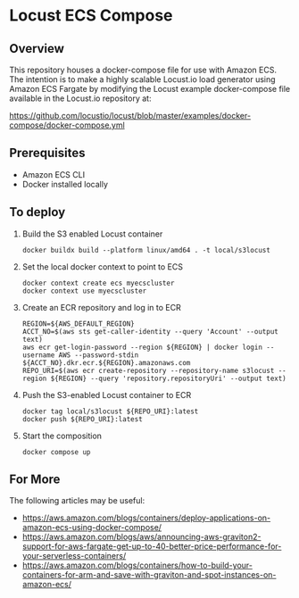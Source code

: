 # Locust ECS Compose

## Overview
This repository houses a docker-compose file for use with Amazon ECS.  The intention is to make a highly scalable Locust.io load generator using Amazon ECS Fargate by modifying the Locust example docker-compose file available in the Locust.io repository at:

https://github.com/locustio/locust/blob/master/examples/docker-compose/docker-compose.yml

## Prerequisites
- Amazon ECS CLI
- Docker installed locally

## To deploy
1. Build the S3 enabled Locust container
    ```
    docker buildx build --platform linux/amd64 . -t local/s3locust
    ```
1. Set the local docker context to point to ECS
    ```
    docker context create ecs myecscluster
    docker context use myecscluster
    ```
1. Create an ECR repository and log in to ECR
    ```
    REGION=${AWS_DEFAULT_REGION}
    ACCT_NO=$(aws sts get-caller-identity --query 'Account' --output text)
    aws ecr get-login-password --region ${REGION} | docker login --username AWS --password-stdin ${ACCT_NO}.dkr.ecr.${REGION}.amazonaws.com
    REPO_URI=$(aws ecr create-repository --repository-name s3locust --region ${REGION} --query 'repository.repositoryUri' --output text)
    ```
1. Push the S3-enabled Locust container to ECR
    ```
    docker tag local/s3locust ${REPO_URI}:latest
    docker push ${REPO_URI}:latest
    ```
1. Start the composition
    ```
    docker compose up
    ```

## For More
The following articles may be useful:
- https://aws.amazon.com/blogs/containers/deploy-applications-on-amazon-ecs-using-docker-compose/
- https://aws.amazon.com/blogs/aws/announcing-aws-graviton2-support-for-aws-fargate-get-up-to-40-better-price-performance-for-your-serverless-containers/
- https://aws.amazon.com/blogs/containers/how-to-build-your-containers-for-arm-and-save-with-graviton-and-spot-instances-on-amazon-ecs/
